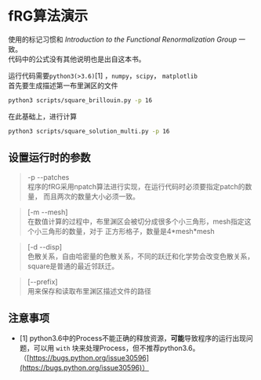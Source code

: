 fRG算法演示
===

使用的标记习惯和 *Introduction to the Functional Renormalization Group* 
一致。  
代码中的公式没有其他说明也是出自这本书。  

运行代码需要`python3(>3.6)`[1] ，`numpy`，`scipy`， `matplotlib`  
首先要生成描述第一布里渊区的文件
```bash
python3 scripts/square_brillouin.py -p 16
```
在此基础上，进行计算
```bash
python3 scripts/square_solution_multi.py -p 16
```

## 设置运行时的参数


> -p --patches  
程序的fRG采用npatch算法进行实现，在运行代码时必须要指定patch的数量，
而且两次的数量大小必须一致。

> \[-m --mesh\]  
在数值计算的过程中，布里渊区会被切分成很多个小三角形，mesh指定这个小三角形的数量，对于
正方形格子，数量是4\*mesh\*mesh

> \[-d --disp\]  
色散关系，自由哈密量的色散关系，不同的跃迁和化学势会改变色散关系，square是普通的最近邻跃迁。

> \[--prefix\]  
用来保存和读取布里渊区描述文件的路径

## 注意事项

- [1] python3.6中的Process不能正确的释放资源，**可能**导致程序的运行出现问题，可以用 `with` 块来处理Process，但不推荐python3.6。（[https://bugs.python.org/issue30596](https://bugs.python.org/issue30596)）
